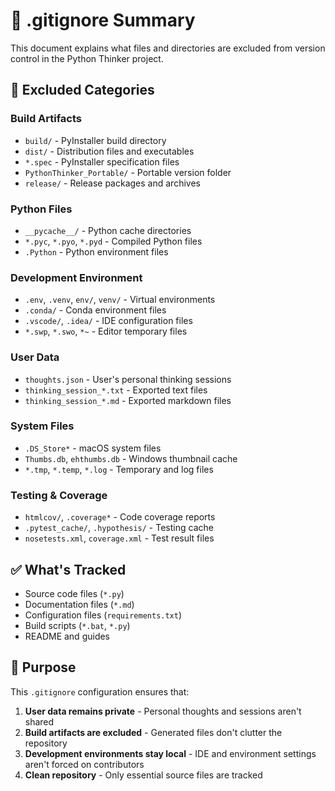 # 📝 .gitignore Summary

This document explains what files and directories are excluded from version control in the Python Thinker project.

## 🚫 Excluded Categories

### Build Artifacts
- `build/` - PyInstaller build directory
- `dist/` - Distribution files and executables
- `*.spec` - PyInstaller specification files
- `PythonThinker_Portable/` - Portable version folder
- `release/` - Release packages and archives

### Python Files
- `__pycache__/` - Python cache directories
- `*.pyc`, `*.pyo`, `*.pyd` - Compiled Python files
- `.Python` - Python environment files

### Development Environment
- `.env`, `.venv`, `env/`, `venv/` - Virtual environments
- `.conda/` - Conda environment files
- `.vscode/`, `.idea/` - IDE configuration files
- `*.swp`, `*.swo`, `*~` - Editor temporary files

### User Data
- `thoughts.json` - User's personal thinking sessions
- `thinking_session_*.txt` - Exported text files
- `thinking_session_*.md` - Exported markdown files

### System Files
- `.DS_Store*` - macOS system files
- `Thumbs.db`, `ehthumbs.db` - Windows thumbnail cache
- `*.tmp`, `*.temp`, `*.log` - Temporary and log files

### Testing & Coverage
- `htmlcov/`, `.coverage*` - Code coverage reports
- `.pytest_cache/`, `.hypothesis/` - Testing cache
- `nosetests.xml`, `coverage.xml` - Test result files

## ✅ What's Tracked

- Source code files (`*.py`)
- Documentation files (`*.md`)
- Configuration files (`requirements.txt`)
- Build scripts (`*.bat`, `*.py`)
- README and guides

## 🎯 Purpose

This `.gitignore` configuration ensures that:
1. **User data remains private** - Personal thoughts and sessions aren't shared
2. **Build artifacts are excluded** - Generated files don't clutter the repository
3. **Development environments stay local** - IDE and environment settings aren't forced on contributors
4. **Clean repository** - Only essential source files are tracked